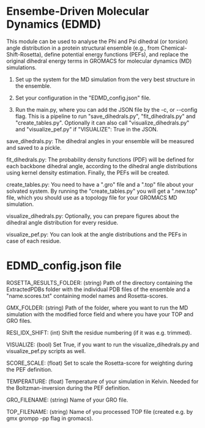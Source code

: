 # Ensembe-Driven Molecular Dynamics (EDMD)
This module can be used to analyse the Phi and Psi dihedral (or torsion) angle distribution in a protein structural ensemble (e.g., from Chemical-Shift-Rosetta), define potential energy functions (PEFs), and replace the original dihedral energy terms in GROMACS for molecular dynamics (MD) simulations.

1. Set up the system for the MD simulation from the very best structure in the ensemble. 

2. Set your configuration in the "EDMD_config.json" file.

3. Run the main.py, where you can add the JSON file by the -c, or --config flag. This is a pipeline to run "save_dihedrals.py", "fit_dihedrals.py" and "create_tables.py". Optionally it can also call "visualize_dihedrals.py" and  "visualize_pef.py" if "VISUALIZE": True in the JSON.

save_dihedrals.py: The dihedral angles in your ensemble will be measured and saved to a pickle.

fit_dihedrals.py: The probability density functions (PDF) will be defined for each backbone dihedral angle, according to the dihedral angle distributions using kernel density estimation. Finally, the PEFs will be created.

create_tables.py: You need to have a ".gro" file and a ".top" file about your solvated system. By running the "create_tables.py" you will get a ".new.top" file, which you should use as a topology file for your GROMACS MD simulation.

visualize_dihedrals.py: Optionally, you can prepare figures about the dihedral angle distribution for every residue.

visualize_pef.py: You can look at the angle distributions and the PEFs in case of each residue.

# EDMD_config.json file
ROSETTA_RESULTS_FOLDER: (string) Path of the directory containing the ExtractedPDBs folder with the individual PDB files of the ensemble and a "name.scores.txt" containing model names and Rosetta-scores.

GMX_FOLDER: (string) Path of the folder, where you want to run the MD simulation with the modified force field and where you have your TOP and GRO files.

RESI_IDX_SHIFT: (int) Shift the residue numbering (if it was e.g. trimmed).

VISUALIZE: (bool) Set True, if you want to run the visualize_dihedrals.py and visualize_pef.py scripts as well.

SCORE_SCALE: (float) Set to scale the Rosetta-score for weighting during the PEF definition.

TEMPERATURE: (float) Temperature of your simulation in Kelvin. Needed for the Boltzman-inversion during the PEF definition.

GRO_FILENAME: (string) Name of your GRO file.

TOP_FILENAME: (string) Name of you processed TOP file (created e.g. by gmx grompp -pp flag in gromacs).
